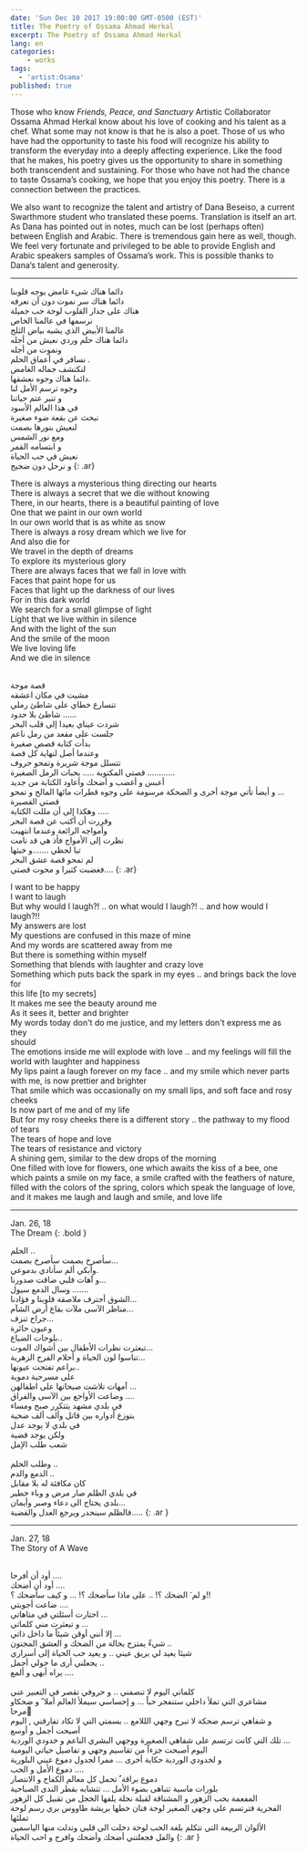 ```yaml
---
date: 'Sun Dec 10 2017 19:00:00 GMT-0500 (EST)'
title: The Poetry of Ossama Ahmad Herkal
excerpt: The Poetry of Ossama Ahmad Herkal
lang: en
categories:
    - works
tags:
  - 'artist:Osama'
published: true
---
```


Those who know _Friends, Peace, and Sanctuary_ Artistic Collaborator Ossama Ahmad Herkal know about his love of cooking and his talent as a chef. What some may not know is that he is also a poet. Those of us who have had the opportunity to taste his food will recognize his ability to transform the everyday into a deeply affecting experience. Like the food that he makes, his poetry gives us the opportunity to share in something both transcendent and sustaining. For those who have not had the chance to taste Ossama’s cooking, we hope that you enjoy this poetry. There is a connection between the practices.  

We also want to recognize the talent and artistry of Dana Beseiso, a current Swarthmore student who translated these poems. Translation is itself an art. As Dana has pointed out in notes, much can be lost (perhaps often) between English and Arabic. There is tremendous gain here as well, though. We feel very fortunate and privileged to be able to provide English and Arabic speakers samples of Ossama’s work. This is possible thanks to Dana’s talent and generosity.

<hr/>

دائما هناك شيء غامض يوجه قلوبنا
<br/>دائما هناك سر نموت دون أن نعرفه 
<br/>هناك على جدار القلوب لوحة حب جميلة
<br/>نرسمها في عالمنا الخاص 
<br/>عالمنا الأبيض الذي يشبه بياض الثلج
<br/>دائما هناك حلم وردي نعيش من أجله
<br/>ونموت من أجله 
<br/>نسافر في أعماق الحلم .
<br/>لنكتشف جماله الغامض 
<br/>دائما هناك وجوه نعشقها.
<br/>وجوه ترسم الأمل لنا 
<br/>و تنير عتم حياتنا 
<br/>في هذا العالم الأسود 
<br/>نبحث عن بقعة ضوء صغيرة
<br/>لنعيش بنورها بصمت 
<br/>ومع نور الشمس 
<br/>و ابتسامه القمر 
<br/>نعيش في حب الحياة
<br/>و نرحل دون ضجيج
{: .ar}

There is always a mysterious thing directing our hearts
<br/>There is always a secret that we die without knowing
<br/>There, in our hearts, there is a beautiful painting of love
<br/>One that we paint in our own world
<br/>In our own world that is as white as snow
<br/>There is always a rosy dream which we live for
<br/>And also die for
<br/>We travel in the depth of dreams
<br/>To explore its mysterious glory
<br/>There are always faces that we fall in love with
<br/>Faces that paint hope for us
<br/>Faces that light up the darkness of our lives
<br/>For in this dark world
<br/>We search for a small glimpse of light
<br/>Light that we live within in silence
<br/>And with the light of the sun
<br/>And the smile of the moon
<br/>We live loving life
<br/>And we die in silence

<br/>قصة موجة 
<br/>مشيت في مكان اعشقه
<br/>تتسارع خطاي على شاطئ رملي 
<br/>شاطئ بلا حدود ......
<br/>شردت عيناي بعيدا إلى قلب البحر
<br/>جلست على مقعد من رمل ناعم 
<br/>بدأت كتابة قصص صغيرة 
<br/>وعندما أصل لنهاية كل قصة 
<br/>تتسلل موجة شريرة وتمحو حروف 
<br/>قصتي المكتوبة ..... بحبات الرمل الصغيرة ............
<br/>أعبس و أغضب و أضحك  وأعاود الكتابة من جديد 
<br/>و أيضأ تأتي موجة أخرى و الضحكة مرسومة على وجوه  قطرات مائها المالح و تمحو ...
<br/>قصتي القصيرة 
<br/>وهكذا إلى أن مللت الكتابة .....
<br/>وقررت أن أكتب عن قصة البحر 
<br/>وأمواجه الرائعة وعندما انتهيت 
<br/>نظرت إلى الأمواج فأذ هي قد نامت 
<br/>تبا لحظي .......و خبثها 
<br/>لم تمحو قصة عشق البحر
<br/>فغضبت كثيرا و محوت قصتي....
{: .ar}

I want to be happy
<br/>I want to laugh
<br/>But why would I laugh?! .. on what would I laugh?! .. and how would I laugh?!!
<br/>My answers are lost
<br/>My questions are confused in this maze of mine
<br/>And my words are scattered away from me
<br/>But there is something within myself
<br/>Something that blends with laughter and crazy love
<br/>Something which puts back the spark in my eyes .. and brings back the love for <br/>this life [to my secrets]
<br/>It makes me see the beauty around me
<br/>As it sees it, better and brighter 
<br/>My words today don't do me justice, and my letters don't express me as they <br/>should
<br/>The emotions inside me will explode with love .. and my feelings will fill the <br/>world with laughter and happiness
<br/>My lips paint a laugh forever on my face .. and my smile which never parts <br/>with me, is now prettier and brighter
<br/>That smile which was occasionally on my small lips, and soft face and rosy <br/>cheeks
<br/>Is now part of me and of my life
<br/>But for my rosy cheeks there is a different story .. the pathway to my flood <br/>of tears
<br/>The tears of hope and love
<br/>The tears of resistance and victory
<br/>A shining gem, similar to the dew drops of the morning
<br/>One filled with love for flowers, one which awaits the kiss of a bee, one <br/>which paints a smile on my face, a smile crafted with the feathers of nature, <br/>filled with the colors of the spring, colors which speak the language of love, <br/>and it makes me laugh and laugh and smile, and love life

<hr/>

Jan. 26, 18
<br/>The Dream
{: .bold }

الحلم ..
<br/>سأصرخ بصمت سأصرخ بصمت... 
<br/>وأبكي ألم سأنادي بدموعي.
<br/>و آهات قلبي ضاقت صدورنا...
<br/>وسال الدمع سيول .......
<br/>الشوق أحترف ملاصقة قلوبنا و فؤادنا... 
<br/>مناظر الآسى ملآت بقاع أرض الشآم... 
<br/>جراح تنزف...
<br/>وعيون حائرة 
<br/>بلوحات الضياع..
<br/>تبعثرت نظرات الأطفال بين أشواك الموت...
<br/>تناسوا لون الحياة و أحلام الفرح الزهرية...
<br/>براعم تفتحت عيونها.. 
<br/>على مسرحية دموية 
<br/>آمهات تلاشت صيحاتها على اطفالهن ... 
<br/>وضاعت الأواجع بين الآسى والفراق .... 
<br/>في بلدي مشهد يتتكرر صبح ومساء 
<br/>يتوزع أدواره بين قاتل وألف ألف ضحية 
<br/>في بلدي لا يوجد عدل
<br/>ولكن يوجد قضية
<br/>شعب طلب الإمل  
<br/>وطلب الحلم ..
<br/>الدمع والدم ..
<br/>كان مكافئة له بلا مقابل
<br/>في بلدي الظلم صار مرض و وباء خطير
<br/>بلدي يحتاج الى دعاء وصبر وأيمان...
<br/>فالظلم سينحدر ويرجع العدل والقضية.....
{: .ar }

<hr/>

Jan. 27, 18
<br/>The Story of A Wave

<br/>أود أن أفرحا .... 
<br/>أود أن أضحك .... 
<br/>و لم َ الضحك ؟! .. على ماذا سأضحك ؟! ... و كيف سأضحك ؟!!
<br/>ضاعت أجوبتي .... 
<br/>احتارت أسئلتي في متاهاتي ...
<br/>و تبعثرت مني كلماتي ...
<br/>إلا أنني أوقن شيئاً ما داخل ذاتي ... 
<br/>شيءٌ يمتزج بحالة من الضحك و العشق المجنون ..
<br/>شيئا يعيد لي بريق عيني .. و يعيد حب الحياة إلى أسراري 
<br/>يجعلني أرى ما حولي أجمل .. 
<br/>يراه أبهى و ألمع ....  
<br/>كلماتي اليوم لا تنصفني .. و حروفي تقصر في التعبير عني 
<br/>مشاعري التي تملأ داخلي ستنفجر حباً ... و إحساسي سيملأ العالم أملا ً و ضحكاو <br/>مرحا ً 
<br/>و شفاهي ترسم ضحكة لا تبرح وجهي الللامع .. بسمتي التي لا تكاد تفارقني , اليوم <br/>أصبحت أجمل و أوسع 
<br/>تلك التي كانت ترتسم على شفاهي الصغيرة ووجهي البشري الناعم و خدودي الوردية ...
<br/>اليوم أصبحت جزءاً من تقاسيم وجهي و تفاصيل حياتي اليومية 
<br/>و لخدودي الوردية حكاية أخرى ... ممرا لجدول دموع عيني البلورية 
<br/>دموع الأمل و الحب .... 
<br/>دموع براقة ٌ تحمل كل معالم الكفاح و الانتصار 
<br/>بلورات ماسية تتباهى بضوء الأمل ... تتشابه بقطر الندى الصباحية 
<br/>المفعمة بحب الزهور و المشتاقة لقبلة نحلة يلفها الخجل من تقبيل كل الزهور <br/>الفجرية فترتسم على وجهي الصغير لوحة فنان خطها بريشة طاووس بري رسم لوحة تملئها <br/>الألوان الربيعة التي تتكلم بلغة الحب لوحة دخلت الى قلبي وتدلت منها الياسمين <br/>والفل فجعلتني أضحك وأضحك وافرح و احب الحياة
{: .ar }
